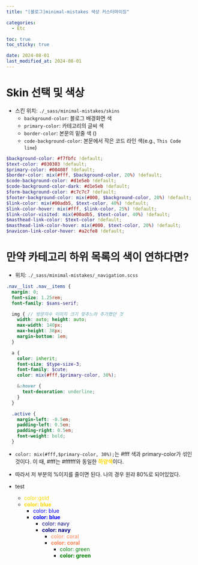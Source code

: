 ```yaml
---
title: "[블로그]minimal-mistakes 색상 커스터마이징"

categories:
  - Etc

toc: true
toc_sticky: true

date: 2024-08-01
last_modified_at: 2024-08-01 
---
```


# Skin 선택 및 색상
- 스킨 위치: `./_sass/minimal-mistakes/skins`
  - `background-color`: 블로그 배경화면 색
  - `primary-color`: 카테고리의 글씨 색
  - `border-color`: 본문의 밑줄 색 (<u></u>)
  - `code-background-color`: 본문에서 작은 코드 라인 색(e.g., `This Code line`)
    
```scss
$background-color: #f7fbfc !default;
$text-color: #030303 !default;
$primary-color: #00408f !default;
$border-color: mix(#fff, $background-color, 20%) !default;
$code-background-color: #d1e5eb !default;
$code-background-color-dark: #d1e5eb !default;
$form-background-color: #c7c7c7 !default;
$footer-background-color: mix(#000, $background-color, 20%) !default;
$link-color: mix(#00adb5, $text-color, 40%) !default;
$link-color-hover: mix(#fff, $link-color, 25%) !default;
$link-color-visited: mix(#00adb5, $text-color, 40%) !default;
$masthead-link-color: $text-color !default;
$masthead-link-color-hover: mix(#000, $text-color, 20%) !default;
$navicon-link-color-hover: #a2cfe8 !default;
```

# 만약 카테고리 하위 목록의 색이 연하다면?
- 위치: `./_sass/minimal-mistakes/_navigation.scss`

```scss
.nav__list .nav__items {
  margin: 0;
  font-size: 1.25rem;
  font-family: $sans-serif;

  img { // 방문자수 이미지 크기 맞추느라 추가했던 것
    width: auto; height: auto;
    max-width: 140px;
    max-height: 38px;
    margin-bottom: 1em;
  }

  a {
    color: inherit;
    font-size: $type-size-3;
    font-family: $cute;
    color: mix(#fff,$primary-color, 30%);

    &:hover {
      text-decoration: underline;
    }
  }

  .active {
    margin-left: -0.5em;
    padding-left: 0.5em;
    padding-right: 0.5em;
    font-weight: bold;
  }
```

- `color: mix(#fff,$primary-color, 30%);`는 #fff 색과 primary-color가 섞인 것이다. 이 때, #fff는 #ffffff와 동일한 <span style="color:gold">**하양색**</span>이다.
- 따라서 저 부분의 %이지를 줄이면 된다. 나의 경우 원랴 80%로 되어있었다.


- test
  - <span style="color:gold">color:gold</span>
  - <span style="color:gold">**color: blue**</span>
    - <span style="color:blue">color: blue</span>
    - <span style="color:blue">**color: blue**</span>
      - <span style="color:navy">color: navy</span>
      - <span style="color:navy">**color: navy**</span>
        - <span style="color:coral">color: coral</span>
        - <span style="color:coral">**color: coral**</span>
          - <span style="color:green">color: green</span>
          - <span style="color:green">**color: green**</span>    
